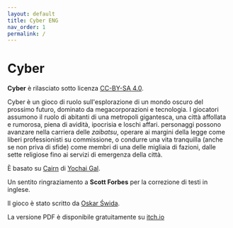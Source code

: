 ```yaml
---
layout: default
title: Cyber ENG
nav_order: 1
permalink: /
---
```



# Cyber

**Cyber** è rilasciato sotto licenza [CC-BY-SA 4.0](https://creativecommons.org/licenses/by-sa/4.0/).

Cyber ​​è un gioco di ruolo sull'esplorazione di un mondo oscuro del prossimo futuro, dominato da megacorporazioni e tecnologia. I giocatori assumono il ruolo di abitanti di una metropoli gigantesca, una città affollata e rumorosa, piena di avidità, ipocrisia e loschi affari.
 personaggi possono avanzare nella carriera delle *zaibatsu*, operare ai margini della legge come liberi professionisti su commissione, o condurre una vita tranquilla (anche se non priva di sfide) come membri di una delle migliaia di fazioni, dalle sette religiose fino ai servizi di emergenza della città.

È basato su [Cairn](https://it.cairnrpg.com) di [Yochai Gal](https://newschoolrevolution.com/).

Un sentito ringraziamento a **Scott Forbes** per la correzione di testi in inglese.

Il gioco è stato scritto da [Oskar Świda](https://twitter.com/OskarSwida).

La versione PDF è disponibile gratuitamente su [itch.io]()
